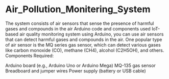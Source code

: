 # Air_Pollution_Monitering_System
The system consists of air sensors that sense the presence of harmful gases and compounds in the air Arduino code and components used
IoT-based air quality monitoring system using Arduino, you can use air sensors that can detect harmful gases and compounds in the air.
One popular type of air sensor is the MQ series gas sensor, which can detect various gases like carbon monoxide (CO), methane (CH4), alcohol (C2H5OH), and others. 
Components Required:

Arduino board (e.g., Arduino Uno or Arduino Mega)
MQ-135 gas sensor
Breadboard and jumper wires
Power supply (battery or USB cable)
